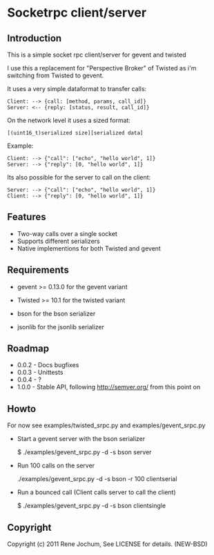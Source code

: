 Socketrpc client/server
============

Introduction
---------
This is a simple socket rpc client/server for gevent and twisted

I use this a replacement for "Perspective Broker" of Twisted
as i'm switching from Twisted to gevent.

It uses a very simple dataformat to transfer calls:

    Client: --> {call: [method, params, call_id]}
    Server: <-- {reply: [status, result, call_id]}

On the network level it uses a sized format:

    [(uint16_t)serialized size][serialized data]

Example:

    Client: --> {"call": ["echo", "hello world", 1]}
    Server: --> {"reply": [0, "hello world", 1]}

Its also possible for the server to call on the client:

    Server: --> {"call": ["echo", "hello world", 1]}
    Client: --> {"reply": [0, "hello world", 1]}

Features
---------
* Two-way calls over a single socket
* Supports different serializers
* Native implementions for both Twisted and gevent

Requirements
---------
* gevent >= 0.13.0 for the gevent variant
* Twisted >= 10.1 for the twisted variant

* bson for the bson serializer
* jsonlib for the jsonlib serializer

Roadmap
---------
- 0.0.2 - Docs bugfixes
- 0.0.3 - Unittests
- 0.0.4 - ?
- 1.0.0 - Stable API, following http://semver.org/ from this point on

Howto
---------
For now see examples/twisted_srpc.py and examples/gevent_srpc.py

- Start a gevent server with the bson serializer

    $ ./examples/gevent_srpc.py -d -s bson server

- Run 100 calls on the server

    ./examples/gevent_srpc.py -d -s bson -r 100 clientserial

- Run a bounced call (Client calls server to call the client)

    $ ./examples/gevent_srpc.py -d -s bson clientsingle

Copyright
---------
Copyright (c) 2011 Rene Jochum, See LICENSE for details. (NEW-BSD)
